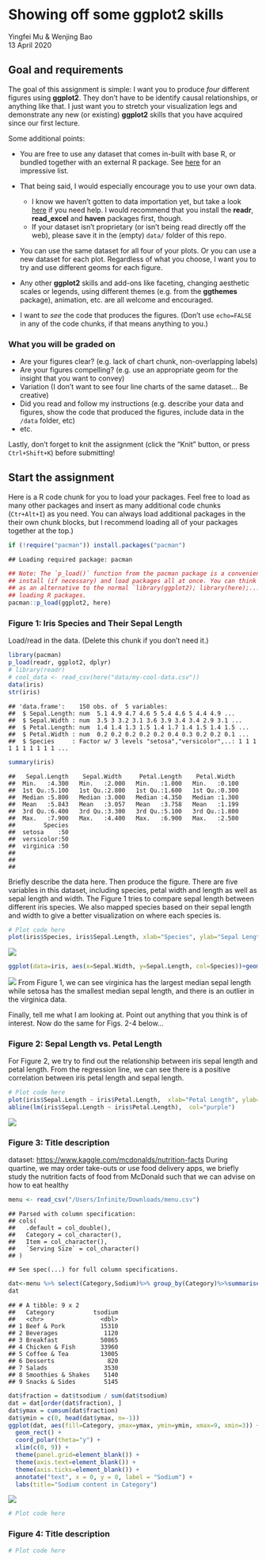 Showing off some ggplot2 skills
================
Yingfei Mu & Wenjing Bao
</br>13 April 2020

## Goal and requirements

The goal of this assignment is simple: I want you to produce *four*
different figures using **ggplot2**. They don’t have to be identify
causal relationships, or anything like that. I just want you to stretch
your visualization legs and demonstrate any new (or existing)
**ggplot2** skills that you have acquired since our first lecture.

Some additional points:

  - You are free to use any dataset that comes in-built with base R, or
    bundled together with an external R package. See
    [here](https://vincentarelbundock.github.io/Rdatasets/datasets.html)
    for an impressive list.

  - That being said, I would especially encourage you to use your own
    data.
    
      - I know we haven’t gotten to data importation yet, but take a
        look
        [here](https://support.rstudio.com/hc/en-us/articles/218611977-Importing-Data-with-RStudio)
        if you need help. I would recommend that you install the
        **readr**, **read\_excel** and **haven** packages first, though.
      - If your dataset isn’t proprietary (or isn’t being read directly
        off the web), please save it in the (empty) `data/` folder of
        this repo.

  - You can use the same dataset for all four of your plots. Or you can
    use a new dataset for each plot. Regardless of what you choose, I
    want you to try and use different geoms for each figure.

  - Any other **ggplot2** skills and add-ons like faceting, changing
    aesthetic scales or legends, using different themes (e.g. from the
    **ggthemes** package), animation, etc. are all welcome and
    encouraged.

  - I want to *see* the code that produces the figures. (Don’t use
    `echo=FALSE` in any of the code chunks, if that means anything to
    you.)

### What you will be graded on

  - Are your figures clear? (e.g. lack of chart chunk, non-overlapping
    labels)
  - Are your figures compelling? (e.g. use an appropriate geom for the
    insight that you want to convey)
  - Variation (I don’t want to see four line charts of the same dataset…
    Be creative)
  - Did you read and follow my instructions (e.g. describe your data and
    figures, show the code that produced the figures, include data in
    the `/data` folder, etc)
  - etc.

Lastly, don’t forget to knit the assignment (click the “Knit” button, or
press `Ctrl+Shift+K`) before submitting\!

## Start the assignment

Here is a R code chunk for you to load your packages. Feel free to load
as many other packages and insert as many additional code chunks
(`Ctr+Alt+I`) as you need. You can always load additional packages in
the their own chunk blocks, but I recommend loading all of your packages
together at the
top.)

``` r
if (!require("pacman")) install.packages("pacman")
```

    ## Loading required package: pacman

``` r
## Note: The `p_load()` function from the pacman package is a convenient way to 
## install (if necessary) and load packages all at once. You can think of this
## as an alternative to the normal `library(ggplot2); library(here);...` way of
## loading R packages.
pacman::p_load(ggplot2, here)
```

### Figure 1: Iris Species and Their Sepal Length

Load/read in the data. (Delete this chunk if you don’t need it.)

``` r
library(pacman)
p_load(readr, ggplot2, dplyr)
# library(readr)
# cool_data <- read_csv(here("data/my-cool-data.csv"))
data(iris)
str(iris)
```

    ## 'data.frame':    150 obs. of  5 variables:
    ##  $ Sepal.Length: num  5.1 4.9 4.7 4.6 5 5.4 4.6 5 4.4 4.9 ...
    ##  $ Sepal.Width : num  3.5 3 3.2 3.1 3.6 3.9 3.4 3.4 2.9 3.1 ...
    ##  $ Petal.Length: num  1.4 1.4 1.3 1.5 1.4 1.7 1.4 1.5 1.4 1.5 ...
    ##  $ Petal.Width : num  0.2 0.2 0.2 0.2 0.2 0.4 0.3 0.2 0.2 0.1 ...
    ##  $ Species     : Factor w/ 3 levels "setosa","versicolor",..: 1 1 1 1 1 1 1 1 1 1 ...

``` r
summary(iris)
```

    ##   Sepal.Length    Sepal.Width     Petal.Length    Petal.Width   
    ##  Min.   :4.300   Min.   :2.000   Min.   :1.000   Min.   :0.100  
    ##  1st Qu.:5.100   1st Qu.:2.800   1st Qu.:1.600   1st Qu.:0.300  
    ##  Median :5.800   Median :3.000   Median :4.350   Median :1.300  
    ##  Mean   :5.843   Mean   :3.057   Mean   :3.758   Mean   :1.199  
    ##  3rd Qu.:6.400   3rd Qu.:3.300   3rd Qu.:5.100   3rd Qu.:1.800  
    ##  Max.   :7.900   Max.   :4.400   Max.   :6.900   Max.   :2.500  
    ##        Species  
    ##  setosa    :50  
    ##  versicolor:50  
    ##  virginica :50  
    ##                 
    ##                 
    ## 

Briefly describe the data here. Then produce the figure. There are five
variables in this dataset, including species, petal width and length as
well as sepal length and width. The Figure 1 tries to compare sepal
length between different iris species. We also mapped species based on
their sepal length and width to give a better visualization on where
each species is.

``` r
# Plot code here
plot(iris$Species, iris$Sepal.Length, xlab="Species", ylab="Sepal Length", main="Iris Species and Their Sepal Length")
```

![](ggplot2_files/figure-gfm/fig1-1.png)<!-- -->

``` r
ggplot(data=iris, aes(x=Sepal.Width, y=Sepal.Length, col=Species))+geom_point()
```

![](ggplot2_files/figure-gfm/fig1-2.png)<!-- --> From Figure 1, we can
see virginica has the largest median sepal length while setosa has the
smallest median sepal length, and there is an outlier in the virginica
data.

Finally, tell me what I am looking at. Point out anything that you think
is of interest. Now do the same for Figs. 2-4 below…

### Figure 2: Sepal Length vs. Petal Length

For Figure 2, we try to find out the relationship between iris sepal
length and petal length. From the regression line, we can see there is a
positive correlation between iris petal length and sepal length.

``` r
# Plot code here
plot(iris$Sepal.Length ~ iris$Petal.Length,  xlab="Petal Length", ylab="Sepal Length", main="Sepal Length vs. Petal Length", col="pink", pch=16)
abline(lm(iris$Sepal.Length ~ iris$Petal.Length),  col="purple")
```

![](ggplot2_files/figure-gfm/fig2-1.png)<!-- -->

### Figure 3: Title description

dataset: <https://www.kaggle.com/mcdonalds/nutrition-facts> During
quartine, we may order take-outs or use food delivery apps, we briefly
study the nutrition facts of food from McDonald such that we can advise
on how to eat healthy

``` r
menu <- read_csv("/Users/Infinite/Downloads/menu.csv")
```

    ## Parsed with column specification:
    ## cols(
    ##   .default = col_double(),
    ##   Category = col_character(),
    ##   Item = col_character(),
    ##   `Serving Size` = col_character()
    ## )

    ## See spec(...) for full column specifications.

``` r
dat<-menu %>% select(Category,Sodium)%>% group_by(Category)%>%summarise(tsodium=sum(Sodium))
dat
```

    ## # A tibble: 9 x 2
    ##   Category           tsodium
    ##   <chr>                <dbl>
    ## 1 Beef & Pork          15310
    ## 2 Beverages             1120
    ## 3 Breakfast            50865
    ## 4 Chicken & Fish       33960
    ## 5 Coffee & Tea         13005
    ## 6 Desserts               820
    ## 7 Salads                3530
    ## 8 Smoothies & Shakes    5140
    ## 9 Snacks & Sides        5145

``` r
dat$fraction = dat$tsodium / sum(dat$tsodium)
dat = dat[order(dat$fraction), ]
dat$ymax = cumsum(dat$fraction)
dat$ymin = c(0, head(dat$ymax, n=-1))
ggplot(dat, aes(fill=Category, ymax=ymax, ymin=ymin, xmax=9, xmin=3)) +
  geom_rect() +
  coord_polar(theta="y") +
  xlim(c(0, 9)) +
  theme(panel.grid=element_blank()) +
  theme(axis.text=element_blank()) +
  theme(axis.ticks=element_blank()) +
  annotate("text", x = 0, y = 0, label = "Sodium") +
  labs(title="Sodium content in Category")
```

![](ggplot2_files/figure-gfm/fig3-1.png)<!-- -->

``` r
# Plot code here
```

### Figure 4: Title description

``` r
# Plot code here
```
